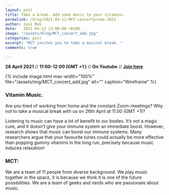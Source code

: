 ```yaml
---
layout: post
title: Take a break. Add some music to your vitamins.
permalink: /blog/2021-04-12-MCT-concertpromo-2021
author: Joni Mok
date:   2021-04-12 13:00:00 +0100
image: "/assets/blog/MCT_concert_add.jpg"
categories: post
excerpt: "MCT invites you to take a musical break. "
comments: true

---
```


**26 April 2021** // **11:00-12:00 (GMT +1 )** // **On Youtube** // <strong><a href="https://www.youtube.com/channel/UCRWv7-fkWIKiYxm-iQrdV1w">Join here</a></strong>

{% include image.html
max-width="100%" file="/assets/img/MCT_concert_add.jpg" alt=""
caption="Wireframe" %}

### Vitamin Music.

Are you tired of working from home and the constant Zoom-meetings? Why not to take a musical break with us on 26th April at 11.00 (GMT +1)?

Listening to music can have a lot of benefit to our bodies. It’s not a magic cure, and it doesn’t give your immune system an immediate boost. However, research shows that music can boost our immune systems. Many researchers argue that your favourite tunes could actually be more effective than popping gummy vitamins in the long run, precisely because music induces relaxation!




### MCT:

We are a team of 11 people from diverse background. We play music together in the space, it is because we think it is one of the future possibilities. We are a team of geeks and nerds who are passionate about music.
